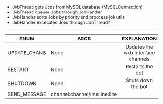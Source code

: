 - JobThread gets Jobs from MySQL database (MySQLConnection)
- JobThread queues Jobs through JobHandler
- JobHandler sorts Jobs by priority and proccess job utils
- JobHandler excecutes Jobs through JobThread? 


-----------------------

| ENUM         | ARGS                           |             EXPLANATION            |
|--------------|--------------------------------|:----------------------------------:|
| UPDATE_CHANS | None                           | Updates the web interface channels |
| RESTART      | None                           | Restarts the bot                   |
| SHUTDOWN     | None                           | Shuts down the bot                 |
| SEND_MESSAGE | channel:channel/line:line:line |                                    |